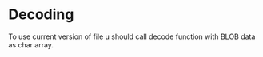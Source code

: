 # Decoding
To use current version of file u should call decode function with BLOB data as char array.
